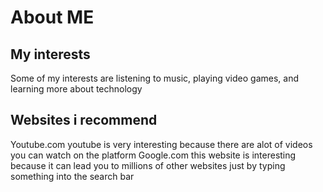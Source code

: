 # About ME
## My interests
Some of my interests are listening to music, playing video games, and learning more about technology
## Websites i recommend
Youtube.com 
youtube is very interesting because there are alot of videos you can watch on the platform
Google.com 
this website is interesting because it can lead you to millions of other websites just by typing something into the search bar
<!--
**jkdfah/jkdfah** is a ✨ _special_ ✨ repository because its `README.md` (this file) appears on your GitHub profile.
My name is rico glover and my email address is rdgjr2005@gmail.com
my github account is probably atleast a year old, i used it a long time ago, im not sure why my name is jkdfah
i created a repository, downloaded github for desktop, then i cloned the repository
